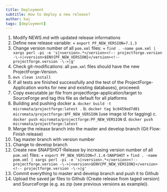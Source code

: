 ```yaml
---
title: Deployment
subtitle: How to deploy a new release?
author: kai
tags: [deployment]
---
```


1. Modify NEWS.md with updated release informations
2. Define new release variable: +
   `export PF_NEW_VERSION=7.1.3`
3. Change version number of all `pom.xml` files: +
   `find . -name pom.xml | xargs perl -pi -e 's|<version>.*</version><!-- projectforge.version -\->|<version>$ENV{PF_NEW_VERSION}</version><!-- projectforge.version -\->|g'`
4. Check git-modifications: all `pom.xml` files should have the new ProjectForge-Version.
5. `mvn clean install`
6. If all tests are finished successfully and the test of the ProjectForge-Application works for new and existing databases), proceeed:
7. Copy executable jar file from projectforge-application/target to SourceForge and tag this file as default for all platforms
8. Building and pushing docker
    a. `docker build -t micromata/projectforge:latest .`
    b. `docker tag bc0459ed7d01 micromata/projectforge:$PF_NEW_VERSION` (use image id for tagging)
    c. `docker push micromata/projectforge:PF_NEW_VERSION`
    d. `docker push micromata/projectforge:latest`
9. Merge the release branch into the master and develop branch (Git Flow: Finish release)
10. Tag master branch with version number
11. Change to develop branch
12. Create new SNAPSHOT-Release by increasing version number of all `pom.xml` files: +
   `export PF_NEW_VERSION=7.1.4-SNAPSHOT` +
   `find . -name pom.xml | xargs perl -pi -e 's|<version>.*</version><!-- projectforge.version -\->|<version>$ENV{PF_NEW_VERSION}</version><!-- projectforge.version -\->|g'`
13. Commit everything to master and develop branch and push it to Github
14. Upload the saved jar files to Github (Create release from taged version) and SourceForge (e.g. as zip (see previous versions as example)).
